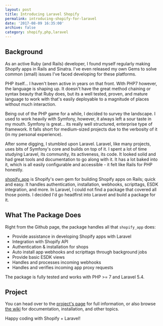 ```yaml
---
layout: post
title: Introducing Laravel Shopify
permalink: introducing-shopify-for-laravel
date: '2017-08-09 16:35:00'
archive: false
category: shopify,php,laravel
---
```


## Background

As an active Ruby (and Rails) developer, I found myself regularly making Shopify apps in Rails and Sinatra. I've even released my own Gems to solve common (small) issues I've faced developing for these platforms.

PHP itself... I haven't been active in years on that front. With PHP7 however, the language is shaping up. It doesn't have the great method chaining or syntax beauty that Ruby does, but its a well tested, proven, and mature language to work with that's easily deployable to a magnitude of places without much interaction.

Being out of the PHP game for a while, I decided to survey the landscape. I used to work heavily with Symfony, however, it always left a sour taste in my mouth. Symfony is great... its really well structured, enterprise type of framework. It falls short for medium-sized projects due to the verbosity of it (in my personal experience).

After some digging, I stumbled upon Laravel. Laravel, like many projects, uses bits of Symfony's core and builds on top of it. I spent a lot of time studying Laravel, its community, its activeness, its code. It looked solid and had great tools and documentation to go along with it. It has a lot baked into it, which is all easily configurable and accessible - it felt like Rails for PHP honestly.

[shopify_app](https://github.com/Shopify/shopify_app) is Shopify's own gem for building Shopify apps on Rails; quick and easy. It handles authentication, installation, webhooks, scripttags, ESDK integration, and more. In Laravel, I could not find a package that covered all those points.  I decided I'd go headfirst into Laravel and build a package for it.

## What The Package Does

Right from the Github page, the package handles all that `shopify_app` does:

- Provide assistance in developing Shopify apps with Laravel
- Integration with Shopify API
- Authentication & installation for shops
- Auto install app webhooks and scripttags through background jobs
- Provide basic ESDK views
- Handles and processes incoming webhooks
- Handles and verifies incoming app proxy requests

The package is fully tested and works with PHP >= 7 and Laravel 5.4.

## Project

You can head over to the [project's page](https://github.com/gnikyt/laravel-shopify) for full information, or also browse [the wiki](https://github.com/gnikyt/laravel-shopify/wiki) for documentation, installation, and other topics.

Happy coding with Shopify + Laravel!
